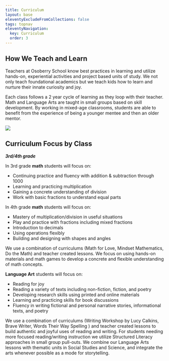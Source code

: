 ```yaml
---
title: Curriculum
layout: base
eleventyExcludeFromCollections: false
tags: topnav
eleventyNavigation:
  key: Curriculum
  order: 3
---
```

## How We Teach and Learn

Teachers at Osoberry School know best practices in learning and utilize hands-on, experiential activities and project based units of study. We not only teach foundational academics but we teach kids how to learn and nurture their innate curiosity and joy.

Each class follows a 2 year cycle of learning as they loop with their teacher. Math and Language Arts are taught in small groups based on skill development. By working in mixed-age classrooms, students are able to benefit from the experience of being a younger mentee and then an older mentor.





![](/assets/uploads/screen-shot-2024-04-18-at-8.11.27-am.png)

## Curriculum Focus by Class

***3rd/4th grade***

In 3rd grade **math** students will focus on:

* Continuing practice and fluency with addition & subtraction through 1000
* Learning and practicing multiplication 
* Gaining a concrete understanding of division
* Work with basic fractions to understand equal parts 



In 4th grade **math** students will focus on: 

* Mastery of multiplication/division in useful situations
* Play and practice with fractions including mixed fractions 
* Introduction to decimals 
* Using operations flexibly
* Building and designing with shapes and angles



We use a combination of curriculums (Math for Love, Mindset Mathematics, Do the Math) and teacher created lessons. We focus on using hands-on materials and math games to develop a concrete and flexible understanding of math concepts. 



**Language Art** students will focus on: 

* Reading for joy 
* Reading a variety of texts including non-fiction, fiction, and poetry
* Developing research skills using printed and online materials 
* Learning and practicing skills for book discussions
* Fluency in writing fictional and personal narrative stories, informational texts, and poetry 

We use a combination of curriculums (Writing Workshop by Lucy Calkins, Brave Writer, Words Their Way Spelling ) and teacher created lessons to build authentic and joyful uses of reading and writing. For students needing more focused reading/writing instruction we utilize Structured Literacy approaches in small group pull-outs. We combine our Language Arts lessons with thematic units in Social Studies and Science, and integrate the arts whenever possible as a mode for storytelling.
